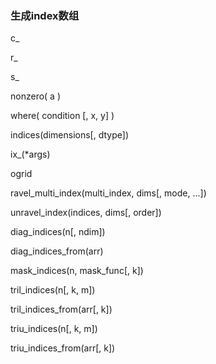 ### 生成index数组

c\_

r\_

s\_

nonzero\( a \)

where\( condition \[, x, y\] \)

indices\(dimensions\[, dtype\]\)

ix\_\(\*args\)

ogrid

ravel\_multi\_index\(multi\_index, dims\[, mode, ...\]\)

unravel\_index\(indices, dims\[, order\]\)

diag\_indices\(n\[, ndim\]\)

diag\_indices\_from\(arr\)

mask\_indices\(n, mask\_func\[, k\]\)

tril\_indices\(n\[, k, m\]\)

tril\_indices\_from\(arr\[, k\]\)

triu\_indices\(n\[, k, m\]\)

triu\_indices\_from\(arr\[, k\]\)

